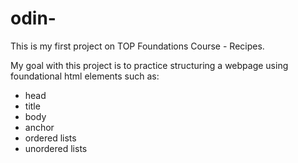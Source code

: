 # odin-

This is my first project on TOP Foundations Course - Recipes.

My goal with this project is to practice structuring a webpage using foundational html elements such as:

- head
- title
- body
- anchor
- ordered lists
- unordered lists
